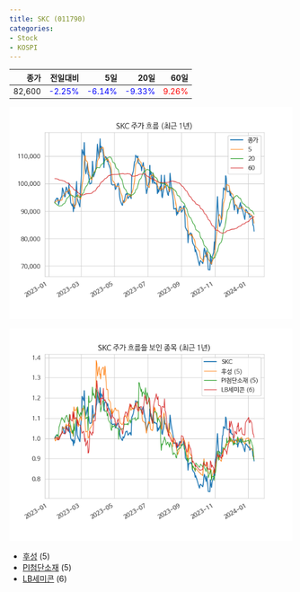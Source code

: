 ```yaml
---
title: SKC (011790)
categories:
- Stock
- KOSPI
---
```


|종가|전일대비|5일|20일|60일|
|---:|-------:|--:|---:|---:|
|82,600|<span style="color: blue">-2.25%</span>|<span style="color: blue">-6.14%</span>|<span style="color: blue">-9.33%</span>|<span style="color: red">9.26%</span>|


<!-- more -->

![011790](/assets/images/stock/011790.png)

![011790](/assets/images/stock/011790_sim.png)

- [후성](/093370/) (5)
- [PI첨단소재](/178920/) (5)
- [LB세미콘](/061970/) (6)
